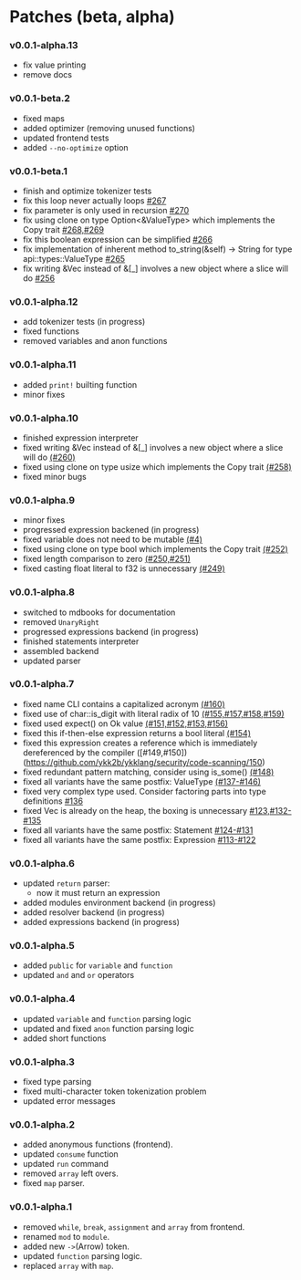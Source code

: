 # Patches (beta, alpha)

### v0.0.1-alpha.13

- fix value printing
- remove docs

### v0.0.1-beta.2

- fixed maps
- added optimizer (removing unused functions)
- updated frontend tests
- added `--no-optimize` option

### v0.0.1-beta.1

- finish and optimize tokenizer tests
- fix this loop never actually loops [#267](https://github.com/ykk2b/ykklang/security/code-scanning/267)
- fix parameter is only used in recursion [#270](https://github.com/ykk2b/ykklang/security/code-scanning/270)
- fix using clone on type Option<&ValueType> which implements the Copy trait [#268,#269](https://github.com/ykk2b/ykklang/security/code-scanning/269)
- fix this boolean expression can be simplified [#266](https://github.com/ykk2b/ykklang/security/code-scanning/270)
- fix implementation of inherent method to_string(&self) -> String for type api::types::ValueType [#265](https://github.com/ykk2b/ykklang/security/code-scanning/265)
- fix writing &Vec instead of &[_] involves a new object where a slice will do [#256](https://github.com/ykk2b/ykklang/security/code-scanning/256)

### v0.0.1-alpha.12

- add tokenizer tests (in progress)
- fixed functions
- removed variables and anon functions

### v0.0.1-alpha.11

- added `print!` builting function
- minor fixes

### v0.0.1-alpha.10

- finished expression interpreter
- fixed writing &Vec instead of &[_] involves a new object where a slice will do [(#260)](https://github.com/ykk2b/ykklang/security/code-scanning/260)
- fixed using clone on type usize which implements the Copy trait [(#258)](https://github.com/ykk2b/ykklang/security/code-scanning/258)
- fixed minor bugs

### v0.0.1-alpha.9

- minor fixes
- progressed expression backened (in progress)
- fixed variable does not need to be mutable [(#4)](https://github.com/ykk2b/ykklang/security/code-scanning/4)
- fixed using clone on type bool which implements the Copy trait [(#252)](https://github.com/ykk2b/ykklang/security/code-scanning/252)
- fixed length comparison to zero [(#250,#251)](https://github.com/ykk2b/ykklang/security/code-scanning/251)
- fixed casting float literal to f32 is unnecessary [(#249)](https://github.com/ykk2b/ykklang/security/code-scanning/249)

### v0.0.1-alpha.8

- switched to mdbooks for documentation
- removed `UnaryRight`
- progressed expressions backend (in progress)
- finished statements interpreter
- assembled backend
- updated parser

### v0.0.1-alpha.7

- fixed name CLI contains a capitalized acronym [(#160)](https://github.com/ykk2b/ykklang/security/code-scanning/160)
- fixed use of char::is_digit with literal radix of 10 [(#155,#157,#158,#159)](https://github.com/ykk2b/ykklang/security/code-scanning/159)
- fixed used expect() on Ok value [(#151,#152,#153,#156)](https://github.com/ykk2b/ykklang/security/code-scanning/156)
- fixed this if-then-else expression returns a bool literal [(#154)](https://github.com/ykk2b/ykklang/security/code-scanning/154)
- fixed this expression creates a reference which is immediately dereferenced by the compiler ([#149,#150])(https://github.com/ykk2b/ykklang/security/code-scanning/150)
- fixed redundant pattern matching, consider using is_some() [(#148)](https://github.com/ykk2b/ykklang/security/code-scanning/148)
- fixed all variants have the same postfix: ValueType [(#137-#146)](https://github.com/ykk2b/ykklang/security/code-scanning/146)
- fixed very complex type used. Consider factoring parts into type definitions [#136](https://github.com/ykk2b/ykklang/security/code-scanning/136)
- fixed Vec<T> is already on the heap, the boxing is unnecessary [#123,#132-#135](https://github.com/ykk2b/ykklang/security/code-scanning/135)
- fixed all variants have the same postfix: Statement [#124-#131](https://github.com/ykk2b/ykklang/security/code-scanning/131)
- fixed all variants have the same postfix: Expression [#113-#122](https://github.com/ykk2b/ykklang/security/code-scanning/122)

### v0.0.1-alpha.6

- updated `return` parser:
  - now it must return an expression
- added modules environment backend (in progress)
- added resolver backend (in progress)
- added expressions backend (in progress)

### v0.0.1-alpha.5

- added `public` for `variable` and `function`
- updated `and` and `or` operators

### v0.0.1-alpha.4

- updated `variable` and `function` parsing logic
- updated and fixed `anon` function parsing logic
- added short functions

### v0.0.1-alpha.3

- fixed type parsing
- fixed multi-character token tokenization problem
- updated error messages

### v0.0.1-alpha.2

- added anonymous functions (frontend).
- updated `consume` function
- updated `run` command
- removed `array` left overs.
- fixed `map` parser.

### v0.0.1-alpha.1

- removed `while`, `break`, `assignment` and `array` from frontend.
- renamed `mod` to `module`.
- added new `->`(Arrow) token.
- updated `function` parsing logic.
- replaced `array` with `map`.
